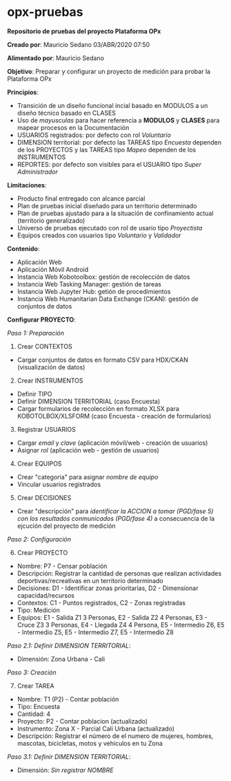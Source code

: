 # opx-pruebas
**Repositorio de pruebas del proyecto Plataforma OPx**

**Creado por**: Mauricio Sedano 03/ABR/2020 07:50

**Alimentado por**: Mauricio Sedano

**Objetivo**: Preparar y configurar un proyecto de medición para probar la Plataforma OPx 


**Principios**:

- Transición de un diseño funcional incial basado en MODULOS a un diseño técnico basado en CLASES
- Uso de *mayusculas* para hacer referencia a **MODULOS** y **CLASES** para mapear procesos en la Documentación
- USUARIOS registrados: por defecto con rol *Voluntario*
- DIMENSION territorial: por defecto las TAREAS tipo *Encuesta* dependen de los PROYECTOS y las TAREAS tipo *Mapeo* dependen de los INSTRUMENTOS
- REPORTES: por defecto son visibles para el USUARIO tipo *Super Administrador*


**Limitaciones**:

- Producto final entregado con alcance parcial
- Plan de pruebas inicial diseñado para un territorio determinado
- Plan de pruebas ajustado para a la situación de confinamiento actual (territorio generalizado)
- Universo de pruebas ejecutado con rol de usario tipo *Proyectista*
- Equipos creados con usuarios tipo *Voluntario* y *Validador*


**Contenido**:

- Aplicación Web
- Aplicación Móvil Android
- Instancia Web Kobotoolbox: gestión de recolección de datos
- Instancia Web Tasking Manager: gestión de tareas
- Instancia Web Jupyter Hub: getión de procedimientos
- Instancia Web Humanitarian Data Exchange (CKAN): gestión de conjuntos de datos


**Configurar PROYECTO**:

*Paso 1: Preparación*
1. Crear CONTEXTOS
- Cargar conjuntos de datos en formato CSV para HDX/CKAN (visualización de datos)
2. Crear INSTRUMENTOS
- Definir TIPO
- Definir DIMENSION TERRITORIAL (caso Encuesta)
- Cargar formularios de recolección en formato XLSX para KOBOTOLBOX/XLSFORM (caso Encuesta - creación de formularios)
3. Registrar USUARIOS
- Cargar *email* y *clave* (aplicación móvil/web - creación de usuarios)
- Asignar *rol* (aplicación web - gestión de usuarios)
4. Crear EQUIPOS
- Crear "categoria" para asignar *nombre de equipo* 
- Vincular usuarios registrados
5. Crear DECISIONES
- Crear "descripción" para *identificar la ACCION a tomar (PGD/fase 5) con los resultados conmunicados (PGD/fase 4)* a consecuencia de la ejcución del proyecto de medición

*Paso 2: Configuración*

6. Crear PROYECTO
- Nombre: P7 - Censar población
- Descripción: Registrar la cantidad de personas que realizan actividades deportivas/recreativas en un territorio determinado
- Decisiones: D1 - Identificar zonas prioritarias, D2 - Dimensionar capacidad/recursos
- Contextos: C1 - Puntos registrados, C2 - Zonas registradas
- Tipo: Medición
- Equipos: E1 - Salida Z1 3 Personas, E2 - Salida Z2 4 Personas, E3 - Cruce Z3 3 Personas, E4 - Llegada Z4 4 Persona, E5 - Intermedio Z6, E5 - Intermedio Z5, E5 - Intermedio Z7, E5 - Intermedio Z8

*Paso 2.1: Definir DIMENSION TERRITORIAL*:
- Dimensión: Zona Urbana - Cali

*Paso 3: Creación*

7. Crear TAREA
- Nombre: T1 (P2) - Contar población
- Tipo: Encuesta
- Cantidad: 4 
- Proyecto: P2 - Contar poblacion (actualizado)
- Instrumento: Zona X - Parcial Cali Urbana (actualizado)
- Descripción: Registrar  el número de el numero de mujeres, hombres, mascotas, bicicletas, motos y vehículos en tu Zona

*Paso 3.1: Definir DIMENSION TERRITORIAL*:
- Dimensión: *Sin registrar NOMBRE*
